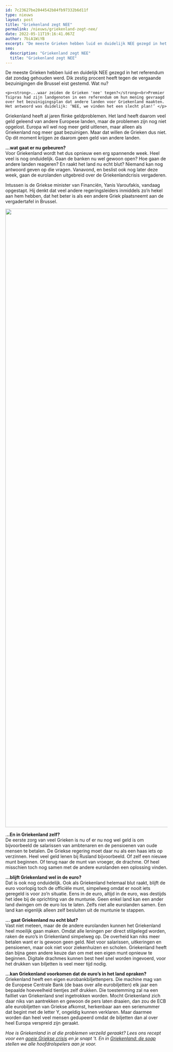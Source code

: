 ```yaml
---
id: 7c23627be2044542b84fb97332b6d11f
type: nieuws
layout: post
title: "Griekenland zegt NEE"
permalink: /nieuws/griekenland-zegt-nee/
date: 2022-05-11T19:16:41.067Z
author: 7biA1WiYB
excerpt: "De meeste Grieken hebben luid en duidelijk NEE gezegd in het referendum dat zondag gehouden werd. Dik zestig procent heeft tegen de vergaande bezuinigingen die Brussel eist gestemd. Wat nu?  "
seo:
  description: "Griekenland zegt NEE"
  title: "Griekenland zegt NEE"
---
```

De meeste Grieken hebben luid en duidelijk NEE gezegd in het referendum dat zondag gehouden werd. Dik zestig procent heeft tegen de vergaande bezuinigingen die Brussel eist gestemd. Wat nu?  

    <p><strong>...waar zeiden de Grieken 'nee' tegen?</strong><br>Premier Tsipras had zijn landgenoten in een referendum om hun mening gevraagd over het bezuinigingsplan dat andere landen voor Griekenland maakten. Het antwoord was duidelijk: ‘NEE, we vinden het een slecht plan!’ </p>
<p>Griekenland heeft al jaren flinke geldproblemen. Het land heeft daarom veel geld geleend van andere Europese landen, maar de problemen zijn nog niet opgelost. Europa wil wel nog meer geld uitlenen, maar alleen als Griekenland nog meer gaat bezuinigen. Maar dat willen de Grieken dus niet. Op dit moment krijgen ze daarom geen geld van andere landen. </p>
<p><strong>...wat gaat er nu gebeuren?</strong><br>Voor Griekenland wordt het dus opnieuw een erg spannende week. Heel veel is nog onduidelijk. Gaan de banken nu wel gewoon open? Hoe gaan de andere landen reageren? En raakt het land nu echt blut? Niemand kan nog antwoord geven op die vragen. Vanavond, en beslist ook nog later deze week, gaan de eurolanden uitgebreid over de Griekenlandcrisis vergaderen.</p>
<p>Intussen is de Griekse minister van Financiën, Yanis Varoufakis, vandaag opgestapt. Hij denkt dat veel andere regeringsleiders inmiddels zo’n hekel aan hem hebben, dat het beter is als een andere Griek plaatsneemt aan de vergadertafel in Brussel.</p>
<p><div class="media media-element-container media-default"><div id="file-4934" class="file file-image file-image-jpeg">

        
  
  <div class="content">
    <img title="&#039;Ik stop ermee&#039;, deelde Varoufakis mee" height="1923" width="2856" class="media-element file-default" src="https://7dagen.netlify.app/sites/default/files/ANP-33361310%20%281%29.jpg" alt="">  </div>

  
</div>
</div>
<p>.<strong>..En in Griekenland zelf?</strong><br>De eerste zorg van veel Grieken is nu of er nu nog wel geld is om bijvoorbeeld de salarissen van ambtenaren en de pensioenen van oude mensen te betalen. De Griekse regering moet daar nu als een haas iets op verzinnen. Heel veel geld lenen bij Rusland bijvoorbeeld. Of zelf een nieuwe munt beginnen. Of terug naar de munt van vroeger, de drachme. Of heel misschien toch nog samen met de andere eurolanden een oplossing vinden.</p>
<p><strong>…blijft Griekenland wel in de euro?</strong><br>Dat is ook nog onduidelijk. Ook als Griekenland helemaal blut raakt, blijft de euro voorlopig toch de officiële munt, simpelweg omdat er nooit iets geregeld is voor zo’n situatie. Eens in de euro, altijd in de euro, was destijds het idee bij de oprichting van de muntunie. Geen enkel land kan een ander land dwingen om de euro los te laten. Zelfs niet alle eurolanden samen. Een land kan eigenlijk alleen zelf besluiten uit de muntunie te stappen.</p>
<p><strong>… gaat Griekenland nu echt blut?</strong><br>Vast niet meteen, maar de de andere eurolanden kunnen het Griekenland heel moeilijk gaan maken. Omdat alle leningen per direct stilgelegd worden, raken de euro’s in Griekenland simpelweg op. De overheid kan niks meer betalen want er is gewoon geen geld. Niet voor salarissen, uitkeringen en pensioenen, maar ook niet voor ziekenhuizen en scholen. Griekenland heeft dan bijna geen andere keuze dan om met een eigen munt opnieuw te beginnen. Digitale drachmes kunnen best heel snel worden ingevoerd, voor het drukken van biljetten is veel meer tijd nodig.</p>
<p><strong>…kan Griekenland voorkomen dat de euro’s in het land opraken? </strong><br>Griekenland heeft een eigen eurobankbiljettenpers. Die machine mag van de Europese Centrale Bank (de baas over alle eurobiljetten) elk jaar een bepaalde hoeveelheid tientjes zelf drukken. Die toestemming zal na een failliet van Griekenland snel ingetrokken worden. Mocht Griekenland zich daar niks van aantrekken en gewoon de pers laten draaien, dan zou de ECB alle eurobiljetten van Griekse afkomst, herkenbaar aan een serienummer dat begint met de letter Y, ongeldig kunnen verklaren. Maar daarmee worden dan heel veel mensen gedupeerd omdat de biljetten dan al over heel Europa verspreid zijn geraakt.</p>
<p><em>Hoe is Griekenland in al die problemen verzeild geraakt? Lees ons recept voor een <a href="https://7dagen.netlify.app/nieuws/recept-voor-de-griekse-crisis">goeie Griekse crisis</a> en je snapt 't. En in <a href="https://7dagen.netlify.app/griekenlandsoap">Griekenland: de soap</a> stellen we alle hoofdrolspelers aan je voor.</em></p>  
